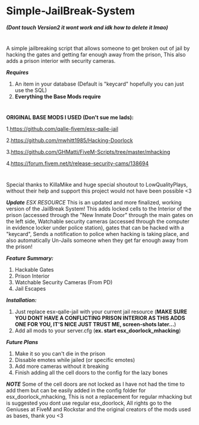 # Simple-JailBreak-System
_**(Dont touch Version2 it wont work and idk how to delete it lmao)**_
#
A simple jailbreaking script that allows someone to get broken out of jail by hacking the gates and getting far enough away from the prison, This also adds a prison interior with security cameras. 

_**Requires**_
1. An item in your database (Default is "keycard" hopefully you can just use the SQL)
2. **Everything the Base Mods require**

#
**ORIGINAL BASE MODS I USED (Don't sue me lads):** 

1.https://github.com/qalle-fivem/esx-qalle-jail 

2.https://github.com/mwhitt1985/Hacking-Doorlock

3.https://github.com/GHMatti/FiveM-Scripts/tree/master/mhacking

4.https://forum.fivem.net/t/release-security-cams/138694
#
Special thanks to KillaMike and huge special shoutout to LowQualityPlays, without their help and support this project would not have been possible <3  

_**Update**_ *ESX RESOURCE* This is an updated and more finalized, working version of the JailBreak System! This adds locked cells to the Interior of the prison (accessed through the "New Inmate Door" through the main gates on the left side, Watchable security cameras (accessed through the computer in evidence locker under police station), gates that can be hacked with a "keycard", Sends a notification to police when hacking is taking place, and also automatically Un-Jails someone when they get far enough away from the prison! 

_**Feature Summary:**_ 

1. Hackable Gates
2. Prison Interior
3. Watchable Security Cameras (From PD)
4. Jail Escapes

_**Installation:**_

1. Just replace esx-qalle-jail with your current jail resource (**MAKE SURE YOU DONT HAVE A CONFLICTING PRISON INTERIOR AS THIS ADDS ONE FOR YOU, IT'S NICE JUST TRUST ME, screen-shots later...**)  
2. Add all mods to your server.cfg (**ex. start esx_doorlock_mhacking**)  

_**Future Plans**_
1. Make it so you can't die in the prison
2. Dissable emotes while jailed (or specific emotes)
3. Add more cameras without it breaking 
4. Finish adding all the cell doors to the config for the lazy bones

_**NOTE**_ Some of the cell doors are not locked as I have not had the time to add them but can be easily added in the config folder for esx_doorlock_mhacking, This is not a replacement for regular mhacking but is suggested you dont use regular esx_doorlock, All rights go to the Geniuses at FiveM and Rockstar and the original creators of the mods used as bases, thank you <3


